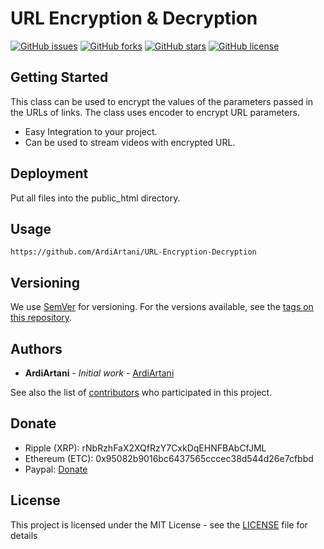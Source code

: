 # URL Encryption & Decryption
[![GitHub issues](https://img.shields.io/github/issues/ArdiArtani/URL-Encryption-Decryption)](https://github.com/ArdiArtani/URL-Encryption-Decryption/issues)
[![GitHub forks](https://img.shields.io/github/forks/ArdiArtani/URL-Encryption-Decryption)](https://github.com/ArdiArtani/URL-Encryption-Decryption/network)
[![GitHub stars](https://img.shields.io/github/stars/ArdiArtani/URL-Encryption-Decryption)](https://github.com/ArdiArtani/URL-Encryption-Decryption/stargazers)
[![GitHub license](https://img.shields.io/github/license/ArdiArtani/URL-Encryption-Decryption)](https://github.com/ArdiArtani/URL-Encryption-Decryption/blob/master/LICENSE)

## Getting Started
This class can be used to encrypt the values of the parameters passed in the URLs of links. The class uses encoder to encrypt URL parameters.

- Easy Integration to your project.
- Can be used to stream videos with encrypted URL.

## Deployment
Put all files into the public_html directory.

## Usage
`https://github.com/ArdiArtani/URL-Encryption-Decryption`

## Versioning
We use [SemVer](https://semver.org/) for versioning. For the versions available, see the [tags on this repository](https://github.com/ArdiArtani/URL-Encryption-Decryption/tags).

## Authors
* **ArdiArtani** - *Initial work* - [ArdiArtani](https://github.com/ArdiArtani)

See also the list of [contributors](https://github.com/ArdiArtani/URL-Encryption-Decryption/contributors) who participated in this project.

## Donate
* Ripple (XRP): rNbRzhFaX2XQfRzY7CxkDqEHNFBAbCfJML
* Ethereum (ETC): 0x95082b9016bc6437565cccec38d544d26e7cfbbd
* Paypal: [Donate](https://www.paypal.me/ArdiArtani)

## License
This project is licensed under the MIT License - see the [LICENSE](LICENSE) file for details
